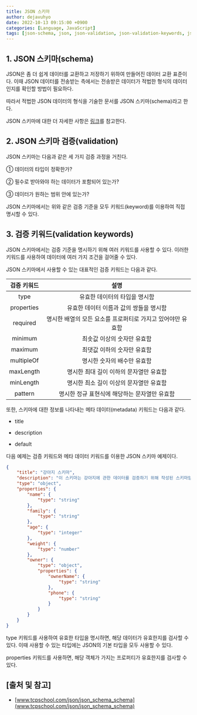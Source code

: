 ```yaml
---
title: JSON 스키마
author: dejavuhyo
date: 2022-10-13 09:15:00 +0900
categories: [Language, JavaScript]
tags: [json-schema, json, json-validation, json-validation-keywords, json-스키마, json-검증, json-검증-키워드]
---
```


## 1. JSON 스키마(schema)
JSON은 좀 더 쉽게 데이터를 교환하고 저장하기 위하여 만들어진 데이터 교환 표준이다. 이때 JSON 데이터를 전송받는 측에서는 전송받은 데이터가 적법한 형식의 데이터인지를 확인할 방법이 필요하다.

따라서 적법한 JSON 데이터의 형식을 기술한 문서를 JSON 스키마(schema)라고 한다.

JSON 스키마에 대한 더 자세한 사항은 [링크](json-schema.org)를 참고한다.

## 2. JSON 스키마 검증(validation)
JSON 스키마는 다음과 같은 세 가지 검증 과정을 거친다.

① 데이터의 타입이 정확한가?

② 필수로 받아와야 하는 데이터가 포함되어 있는가?

③ 데이터가 원하는 범위 안에 있는가?

JSON 스키마에서는 위와 같은 검증 기준을 모두 키워드(keyword)를 이용하여 직접 명시할 수 있다.

## 3. 검증 키워드(validation keywords)
JSON 스키마에서는 검증 기준을 명시하기 위해 여러 키워드를 사용할 수 있다. 이러한 키워드를 사용하여 데이터에 여러 가지 조건을 걸어줄 수 있다.

JSON 스키마에서 사용할 수 있는 대표적인 검증 키워드는 다음과 같다.

| 검증 키워드 | 설명 |
|:-----:|:-----:|
| type | 유효한 데이터의 타입을 명시함 |
| properties | 유효한 데이터 이름과 값의 쌍들을 명시함 |
| required | 명시한 배열의 모든 요소를 프로퍼티로 가지고 있어야만 유효함 |
| minimum | 최솟값 이상의 숫자만 유효함 |
| maximum | 최댓값 이하의 숫자만 유효함 |
| multipleOf | 명시한 숫자의 배수만 유효함 |
| maxLength | 명시한 최대 길이 이하의 문자열만 유효함 |
| minLength | 명시한 최소 길이 이상의 문자열만 유효함 |
| pattern | 명시한 정규 표현식에 해당하는 문자열만 유효함 |

또한, 스키마에 대한 정보를 나타내는 메타 데이터(metadata) 키워드는 다음과 같다.

* title

* description

* default

다음 예제는 검증 키워드와 메타 데이터 키워드를 이용한 JSON 스키마 예제이다.

```json
{
    "title": "강아지 스키마",
    "description": "이 스키마는 강아지에 관한 데이터를 검증하기 위해 작성된 스키마임.",
    "type": "object",
    "properties": {
        "name": {
            "type": "string"
        },
        "family": {
            "type": "string"
        },
        "age": {
            "type": "integer"
        },
        "weight": {
            "type": "number"
        },
        "owner": {
            "type": "object",
            "properties": {
                "ownerName": {
                    "type": "string"
                },
                "phone": {
                    "type": "string"
                }
            }
        }
    }
}
```

type 키워드를 사용하여 유효한 타입을 명시하면, 해당 데이터가 유효한지를 검사할 수 있다. 이때 사용할 수 있는 타입에는 JSON의 기본 타입을 모두 사용할 수 있다.

properties 키워드를 사용하면, 해당 객체가 가지는 프로퍼티가 유효한지를 검사할 수 있다.

## [출처 및 참고]
* [www.tcpschool.com/json/json_schema_schema](www.tcpschool.com/json/json_schema_schema)
